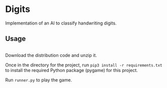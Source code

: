 # Digits
Implementation of an AI to classify handwriting digits.

## Usage

![]()

Download the distribution code and unzip it.

Once in the directory for the project, run ```pip3 install -r requirements.txt``` to install the required Python package (pygame) for this project.

Run ```runner.py``` to play the game.
